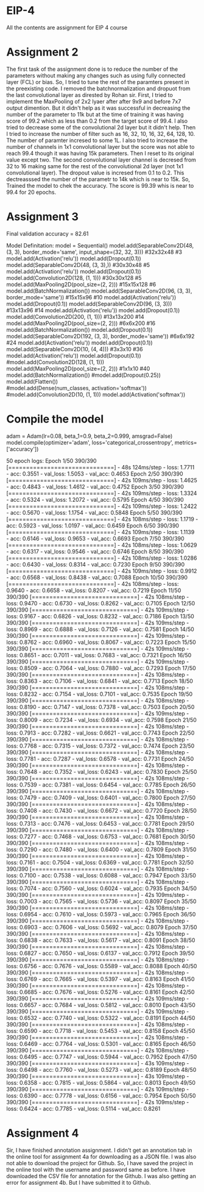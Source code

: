 # EIP-4


All the contents are assignment for EIP 4 course

# Assignment 2
The first task of the assignment done is to reduce the number of the parameters without making any changes such as using fully connected layer (FCL) or bias. So, I tried to tune the rest of the paramters present in the preexisting code. I removed the batchnormalization and dropuot from the last convolutional layer as dirested by Rohan sir. First, I tried to implement the MaxPooling of 2x2 lyaer after after 9x9 and before 7x7 output dimention. But it didn't help as it was successful in decreasing the number of the parameter to 11k but at the time of training it was having score of 99.2 which as less than 0.2 from the target score of 99.4. I also tried to decrease some of the convolutional 2d layer but it didn't help. Then I tried to increase the number of filter such as 16, 32, 10, 16, 32, 64, 128, 10. The number of paramter incresed to some 1L. I also tried to increase the number of channels in 1x1 convolutional layer but the score was not able to reach 99.4 though it was having 15k parameters. Then I reset to its original value except two. The second convolutional layer channel is decresed from 32 to 16 making same for the rest of the convolutional 2d layer (not 1x1 convolutional layer). The dropout value is incresed from 0.1 to 0.2. This dectreasssed the number of the parametr to 14k which is near to 15k. So, Trained the model to chek the accuracy. The score is 99.39 whis is near to 99.4 for 20 epochs. 

# Assignment 3

Final validation accuracy = 82.61

Model Definitation:
model = Sequential()
model.add(SeparableConv2D(48, (3, 3), border_mode='same', input_shape=(32, 32, 3)))   #32x32x48   #3
model.add(Activation('relu'))
model.add(Dropout(0.1))
model.add(SeparableConv2D(48, (3, 3),))   #30x30x48   #5
model.add(Activation('relu'))
model.add(Dropout(0.1))
model.add(Convolution2D(128, (1, 1)))   #30x30x128   #5
model.add(MaxPooling2D(pool_size=(2, 2)))   #15x15x128   #6
model.add(BatchNormalization())
model.add(SeparableConv2D(96, (3, 3), border_mode='same'))    #15x15x96   #10
model.add(Activation('relu'))
model.add(Dropout(0.1))
model.add(SeparableConv2D(96, (3, 3)))    #13x13x96   #14
model.add(Activation('relu'))
model.add(Dropout(0.1))
model.add(Convolution2D(200, (1, 1)))   #13x13x200   #14
model.add(MaxPooling2D(pool_size=(2, 2)))   #6x6x200    #16
model.add(BatchNormalization())
model.add(Dropout(0.1))
model.add(SeparableConv2D(192, (3, 3), border_mode='same'))   #6x6x192    #24
model.add(Activation('relu'))
model.add(Dropout(0.1))
model.add(SeparableConv2D(10, (4, 4)))    #3x3x10    #36
model.add(Activation('relu'))
model.add(Dropout(0.1))
#model.add(Convolution2D(128, (1, 1)))
model.add(MaxPooling2D(pool_size=(2, 2)))   #1x1x10    #40
model.add(BatchNormalization())
#model.add(Dropout(0.25))
model.add(Flatten())   
#model.add(Dense(num_classes, activation='softmax'))
#model.add(Convolution2D(10, (1, 1)))
model.add(Activation('softmax'))
# Compile the model
adam = Adam(lr=0.08, beta_1=0.9, beta_2=0.999, amsgrad=False)
model.compile(optimizer='adam', loss='categorical_crossentropy', metrics=['accuracy'])

50 epoch logs:
Epoch 1/50
390/390 [==============================] - 48s 124ms/step - loss: 1.7711 - acc: 0.3551 - val_loss: 1.5053 - val_acc: 0.4653
Epoch 2/50
390/390 [==============================] - 42s 109ms/step - loss: 1.4625 - acc: 0.4843 - val_loss: 1.4612 - val_acc: 0.4752
Epoch 3/50
390/390 [==============================] - 42s 109ms/step - loss: 1.3324 - acc: 0.5324 - val_loss: 1.2072 - val_acc: 0.5795
Epoch 4/50
390/390 [==============================] - 42s 109ms/step - loss: 1.2422 - acc: 0.5670 - val_loss: 1.1754 - val_acc: 0.5848
Epoch 5/50
390/390 [==============================] - 42s 108ms/step - loss: 1.1719 - acc: 0.5923 - val_loss: 1.0197 - val_acc: 0.6459
Epoch 6/50
390/390 [==============================] - 42s 109ms/step - loss: 1.1139 - acc: 0.6146 - val_loss: 0.9653 - val_acc: 0.6693
Epoch 7/50
390/390 [==============================] - 42s 108ms/step - loss: 1.0629 - acc: 0.6317 - val_loss: 0.9546 - val_acc: 0.6746
Epoch 8/50
390/390 [==============================] - 42s 108ms/step - loss: 1.0286 - acc: 0.6430 - val_loss: 0.8314 - val_acc: 0.7230
Epoch 9/50
390/390 [==============================] - 42s 109ms/step - loss: 0.9912 - acc: 0.6568 - val_loss: 0.8438 - val_acc: 0.7088
Epoch 10/50
390/390 [==============================] - 42s 108ms/step - loss: 0.9640 - acc: 0.6658 - val_loss: 0.8207 - val_acc: 0.7219
Epoch 11/50
390/390 [==============================] - 42s 108ms/step - loss: 0.9470 - acc: 0.6730 - val_loss: 0.8262 - val_acc: 0.7105
Epoch 12/50
390/390 [==============================] - 42s 109ms/step - loss: 0.9167 - acc: 0.6826 - val_loss: 0.8232 - val_acc: 0.7186
Epoch 13/50
390/390 [==============================] - 42s 109ms/step - loss: 0.8969 - acc: 0.6888 - val_loss: 0.7126 - val_acc: 0.7581
Epoch 14/50
390/390 [==============================] - 42s 109ms/step - loss: 0.8762 - acc: 0.6960 - val_loss: 0.8067 - val_acc: 0.7223
Epoch 15/50
390/390 [==============================] - 42s 109ms/step - loss: 0.8651 - acc: 0.7011 - val_loss: 0.7683 - val_acc: 0.7321
Epoch 16/50
390/390 [==============================] - 42s 109ms/step - loss: 0.8509 - acc: 0.7064 - val_loss: 0.7880 - val_acc: 0.7293
Epoch 17/50
390/390 [==============================] - 42s 108ms/step - loss: 0.8363 - acc: 0.7106 - val_loss: 0.6841 - val_acc: 0.7713
Epoch 18/50
390/390 [==============================] - 42s 108ms/step - loss: 0.8232 - acc: 0.7154 - val_loss: 0.7101 - val_acc: 0.7535
Epoch 19/50
390/390 [==============================] - 42s 108ms/step - loss: 0.8190 - acc: 0.7147 - val_loss: 0.7378 - val_acc: 0.7503
Epoch 20/50
390/390 [==============================] - 42s 109ms/step - loss: 0.8009 - acc: 0.7234 - val_loss: 0.6934 - val_acc: 0.7598
Epoch 21/50
390/390 [==============================] - 42s 108ms/step - loss: 0.7913 - acc: 0.7282 - val_loss: 0.6621 - val_acc: 0.7743
Epoch 22/50
390/390 [==============================] - 42s 108ms/step - loss: 0.7768 - acc: 0.7315 - val_loss: 0.7372 - val_acc: 0.7474
Epoch 23/50
390/390 [==============================] - 42s 108ms/step - loss: 0.7781 - acc: 0.7287 - val_loss: 0.6578 - val_acc: 0.7731
Epoch 24/50
390/390 [==============================] - 42s 108ms/step - loss: 0.7648 - acc: 0.7352 - val_loss: 0.6243 - val_acc: 0.7830
Epoch 25/50
390/390 [==============================] - 42s 108ms/step - loss: 0.7539 - acc: 0.7381 - val_loss: 0.6454 - val_acc: 0.7785
Epoch 26/50
390/390 [==============================] - 42s 108ms/step - loss: 0.7479 - acc: 0.7409 - val_loss: 0.6401 - val_acc: 0.7800
Epoch 27/50
390/390 [==============================] - 42s 108ms/step - loss: 0.7408 - acc: 0.7430 - val_loss: 0.6672 - val_acc: 0.7720
Epoch 28/50
390/390 [==============================] - 42s 108ms/step - loss: 0.7313 - acc: 0.7476 - val_loss: 0.6453 - val_acc: 0.7781
Epoch 29/50
390/390 [==============================] - 42s 108ms/step - loss: 0.7277 - acc: 0.7468 - val_loss: 0.6753 - val_acc: 0.7681
Epoch 30/50
390/390 [==============================] - 42s 108ms/step - loss: 0.7290 - acc: 0.7480 - val_loss: 0.6400 - val_acc: 0.7809
Epoch 31/50
390/390 [==============================] - 42s 108ms/step - loss: 0.7161 - acc: 0.7504 - val_loss: 0.6369 - val_acc: 0.7781
Epoch 32/50
390/390 [==============================] - 42s 108ms/step - loss: 0.7100 - acc: 0.7538 - val_loss: 0.6088 - val_acc: 0.7947
Epoch 33/50
390/390 [==============================] - 42s 108ms/step - loss: 0.7074 - acc: 0.7560 - val_loss: 0.6024 - val_acc: 0.7935
Epoch 34/50
390/390 [==============================] - 42s 109ms/step - loss: 0.7003 - acc: 0.7565 - val_loss: 0.5736 - val_acc: 0.8097
Epoch 35/50
390/390 [==============================] - 42s 108ms/step - loss: 0.6954 - acc: 0.7610 - val_loss: 0.5973 - val_acc: 0.7965
Epoch 36/50
390/390 [==============================] - 42s 108ms/step - loss: 0.6903 - acc: 0.7606 - val_loss: 0.5692 - val_acc: 0.8079
Epoch 37/50
390/390 [==============================] - 42s 108ms/step - loss: 0.6838 - acc: 0.7633 - val_loss: 0.5617 - val_acc: 0.8091
Epoch 38/50
390/390 [==============================] - 42s 108ms/step - loss: 0.6827 - acc: 0.7650 - val_loss: 0.6137 - val_acc: 0.7912
Epoch 39/50
390/390 [==============================] - 42s 108ms/step - loss: 0.6756 - acc: 0.7676 - val_loss: 0.5589 - val_acc: 0.8088
Epoch 40/50
390/390 [==============================] - 42s 108ms/step - loss: 0.6769 - acc: 0.7665 - val_loss: 0.5397 - val_acc: 0.8163
Epoch 41/50
390/390 [==============================] - 42s 108ms/step - loss: 0.6685 - acc: 0.7676 - val_loss: 0.5276 - val_acc: 0.8161
Epoch 42/50
390/390 [==============================] - 42s 109ms/step - loss: 0.6657 - acc: 0.7684 - val_loss: 0.5812 - val_acc: 0.8010
Epoch 43/50
390/390 [==============================] - 42s 109ms/step - loss: 0.6532 - acc: 0.7740 - val_loss: 0.5322 - val_acc: 0.8191
Epoch 44/50
390/390 [==============================] - 42s 108ms/step - loss: 0.6590 - acc: 0.7718 - val_loss: 0.5453 - val_acc: 0.8158
Epoch 45/50
390/390 [==============================] - 42s 108ms/step - loss: 0.6469 - acc: 0.7764 - val_loss: 0.5301 - val_acc: 0.8165
Epoch 46/50
390/390 [==============================] - 42s 108ms/step - loss: 0.6495 - acc: 0.7747 - val_loss: 0.5944 - val_acc: 0.7952
Epoch 47/50
390/390 [==============================] - 43s 109ms/step - loss: 0.6498 - acc: 0.7760 - val_loss: 0.5273 - val_acc: 0.8189
Epoch 48/50
390/390 [==============================] - 43s 109ms/step - loss: 0.6358 - acc: 0.7815 - val_loss: 0.5864 - val_acc: 0.8013
Epoch 49/50
390/390 [==============================] - 42s 109ms/step - loss: 0.6390 - acc: 0.7778 - val_loss: 0.6156 - val_acc: 0.7954
Epoch 50/50
390/390 [==============================] - 42s 109ms/step - loss: 0.6424 - acc: 0.7785 - val_loss: 0.5114 - val_acc: 0.8261

# Assignment 4

Sir, I have finished annotation assignment. I didn't get an annotation tab in the online tool for assignment 4a for downloading as a JSON file. I was also not able to download the project for Github. So, I have saved the project in the online tool with the username and password same as before. I have downloaded the CSV file for annotation for the Github. I was also getting an error for assignment 4b. But I have submitted it to Github. 

